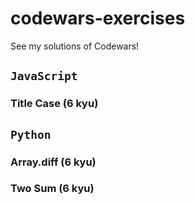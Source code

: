 # codewars-exercises
See my solutions of Codewars!

## `JavaScript`

### Title Case (6 kyu)

## `Python`

### Array.diff (6 kyu)
### Two Sum (6 kyu)
